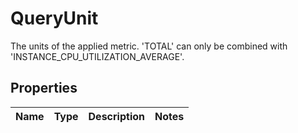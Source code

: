 # QueryUnit

The units of the applied metric. \'TOTAL\' can only be combined with \'INSTANCE_CPU_UTILIZATION_AVERAGE\'.
## Properties
| Name | Type | Description | Notes |
| ------------ | ------------- | ------------- | ------------- |


